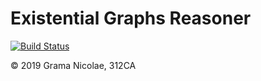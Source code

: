 # Existential Graphs Reasoner

[![Build Status](https://travis-ci.com/gramanicu/sd_tema3.svg?token=bpyWbq9HzbqLxtGzRHpD&branch=master)](https://travis-ci.com/gramanicu/sd_tema3)

© 2019 Grama Nicolae, 312CA